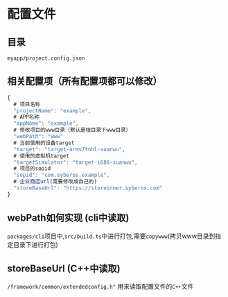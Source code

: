 # 配置文件

## 目录
`myapp/project.config.json`

## 相关配置项（所有配置项都可以修改）
``` javascript
{
  # 项目名称
  "projectName": "example",
  # APP名称
  "appName": "example",
  # 修改项目的www目录（默认是根目录下www目录）
  "webPath": "www"
  # 当前使用的设备target
  "target": "target-armv7tnhl-xuanwu",
  # 使用的虚拟机target
  "targetSimulator": "target-i686-xuanwu",
  # 项目的sopid
  "sopid": "com.syberos.example",
  # 企业商店url(需要修改成自己的)
  "storeBaseUrl": "https://storeinner.syberos.com"
}
```

## webPath如何实现 (cli中读取)
`packages/cli`项目中,`src/build.ts`中进行打包,需要`copywww`(拷贝www目录到指定目录下进行打包)

## storeBaseUrl (C++中读取)
`/framework/common/extendedconfig.h"` 用来读取配置文件的`C++`文件